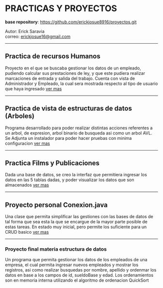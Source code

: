 # **PRACTICAS Y PROYECTOS**

**base repository**: https://github.com/erickjosue8916/proyectos.git

Autor: Erick Saravia <br>
correo: erickjosue16@gmail.com <br>
- - -

## Practica de recursos Humanos
Proyecto en el que se buscaba gestionar los datos de un empleado, pudiendo calcular sus prestaciones de ley, y que este pudiera realizar marcaciones de entrada y salida del trabajo. Cuenta con vista de Administrador y Empleado, la cual sera mostrada respecto al tipo de usuario que haya ingresado [ver mas](java/recursos_humanos/README.md)

---
## Practica de vista de estructuras de datos (Arboles)
Programa desarrollado para poder realizar distintas acciones referentes a un arbol, de expresion, arbol binario de busqueda asi como un arbol AVL. Se Adjunta un instalador para poder hacer pruebas con minima configuracion [ver mas](cpp/EstructuraArboles/README.md) 

---
## Practica Films y Publicaciones
Dada una base de datos, se creo la interfaz que permitiera ingresar los datos en las 5 tablas dadas, y poder visualizar los datos que son almacenados [ver mas](java/Films_y_publicaciones/README.md)

---
## Proyecto personal Conexion.java
Una clase que permita simplificar las gestiones con las bases de datos de tal forma que sea esta la que se encargue de la mayor parte posible de estas tareas. En estado muy inicial, pero permite los suficiente para un CRUD basico [ver mas](java/GestionDB/README.md)

---
### Proyecto final materia estructura de datos 
Un programa que permita gestionar los datos de los empleados de una empresa, el cual permita ingresar nuevos empleados y mostrar los registros, asi como realizar busquedas por nombre, apellido y ordenmar los datos en base a los campos de id, sueldoBase y edad. Los ordenamientos son en memoria interna utilizando el algoritmo de ordenacion QuickSort